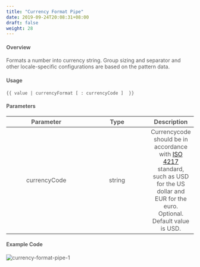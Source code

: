 ```yaml
---
title: "Currency Format Pipe"
date: 2019-09-24T20:08:31+08:00
draft: false
weight: 28
---
```


#### **Overview**

Formats a number into currency string. Group sizing and separator and other locale-specific configurations are based on the pattern data.

#### **Usage**

```
{{ value | currencyFormat [ : currencyCode ]  }}

```

#### **Parameters**

|  Parameter   |  Type  |                         Description                          |
| :----------: | :----: | :----------------------------------------------------------: |
| currencyCode | string | Currencycode should be in accordance with [ISO 4217](https://en.wikipedia.org/wiki/ISO_4217) standard, such as USD for the US dollar and EUR for the euro. Optional. Default value is USD. |

#### **Example Code**

![currency-format-pipe-1](https://github.com/zmengjiao/singleton/raw/website/content/en/images/currency-format-pipe/currency-format-pipe-1.png)

<style>
    html {
        font-family: Metropolis;
        color: #575757;
    }
    section strong {
        font-weight: 400;
    }
    article section.page table th {
        font-weight:500;
        text-transform: inherit;
    }
    table thead tr th:first-child {
        width:13rem;
    }
    table thead tr th:nth-child(2) {
        width:10rem;
    }
    article section.page pre {
        background-color: #fafafa;
        border:1px solid #ccc;
        padding-top: 2rem;
    }
    article section.page h1:first-of-type {
        text-transform: inherit;
        font-family: inherit;
    }
</style>
